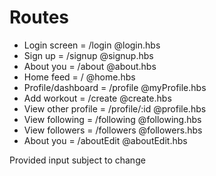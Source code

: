# Routes

- Login screen = /login @login.hbs
- Sign up = /signup @signup.hbs
- About you = /about @about.hbs
- Home feed = / @home.hbs
- Profile/dashboard = /profile @myProfile.hbs
- Add workout = /create @create.hbs
- View other profile = /profile/:id @profile.hbs
- View following = /following @following.hbs
- View followers = /followers @followers.hbs
- About you = /aboutEdit @aboutEdit.hbs

Provided input subject to change

